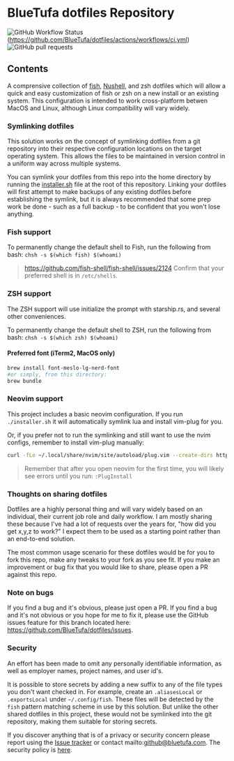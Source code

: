 # BlueTufa dotfiles Repository
![GitHub Workflow Status](https://github.com/BlueTufa/dotfiles/actions/workflows/ci.yml/badge.svg)(https://github.com/BlueTufa/dotfiles/actions/workflows/ci.yml)
![GitHub pull requests](https://img.shields.io/github/issues-pr/BlueTufa/dotfiles)

## Contents
A comprensive collection of [fish](https://fishshell.com/), [Nushell](https://www.nushell.sh/), and zsh dotfiles which will allow a quick and easy customization of fish or zsh on a new install or an existing system.  This configuration is intended to work cross-platform betwen MacOS and Linux, although Linux compatibility will vary widely.  

### Symlinking dotfiles
This solution works on the concept of symlinking dotfiles from a git repository into their respective configuration locations on the target operating system.  This allows the files to be maintained in version control in a uniform way across multiple systems.

You can symlink your dotfiles from this repo into the home directory by running the [installer.sh](installer.sh) file at the root of this repository.  Linking your dotfiles will first attempt to make backups of any existing dotfiles before establishing the symlink, but it is always recommended that some prep work be done - such as a full backup - to be confident that you won't lose anything.

### Fish support
To permanently change the default shell to Fish, run the following from bash:
`chsh -s $(which fish) $(whoami)`
> https://github.com/fish-shell/fish-shell/issues/2124
> Confirm that your preferred shell is in `/etc/shells`.  

### ZSH support 
The ZSH support will use initialize the prompt with starship.rs, and several other conveniences.

To permanently change the default shell to ZSH, run the following from bash:
`chsh -s $(which zsh) $(whoami)`

#### Preferred font (iTerm2, MacOS only)
```bash
brew install font-meslo-lg-nerd-font
#or simply, from this directory:
brew bundle
```

### Neovim support
This project includes a basic neovim configuration.  If you run `./installer.sh` it will automatically symlink lua and install vim-plug for you.   

Or, if you prefer not to run the symlinking and still want to use the nvim configs, remember to install vim-plug manually:
  ```bash
  curl -fLo ~/.local/share/nvim/site/autoload/plug.vim --create-dirs https://raw.githubusercontent.com/junegunn/vim-plug/master/plug.vim
  ```
> Remember that after you open neovim for the first time, you will likely see errors until you run: `:PlugInstall`

### Thoughts on sharing dotfiles
Dotfiles are a highly personal thing and will vary widely based on an individual, their current job role and daily workflow.  I am mostly sharing these because I've had a lot of requests over the years for, "how did you get x,y,z to work?"  I expect them to be used as a starting point rather than an end-to-end solution.

The most common usage scenario for these dotfiles would be for you to fork this repo, make any tweaks to your fork as you see fit.  If you make an improvement or bug fix that you would like to share, please open a PR against this repo.  

### Note on bugs
If you find a bug and it's obvious, please just open a PR.  If you find a bug and it's not obvious or you hope for me to fix it, please use the GitHub issues feature for this branch located here: https://github.com/BlueTufa/dotfiles/issues.

### Security
An effort has been made to omit any personally identifiable information, as well as employer names, project names, and user id's.

It is possible to store secrets by adding a new suffix to any of the file types you don't want checked in.  For example, create an `.aliasesLocal` or `.exportsLocal` under `~/.config/fish`.  These files will be detected by the `fish` pattern matching scheme in use by this solution.  But unlike the other shared dotfiles in this project, these would not be symlinked into the git repository, making them suitable for storing secrets.

If you discover anything that is of a privacy or security concern please report using the [Issue tracker](https://github.com/BlueTufa/dotfiles/issues) or contact mailto:github@bluetufa.com.  The security policy is [here](https://github.com/BlueTufa/dotfiles/security).
